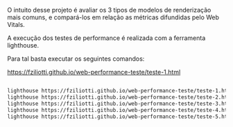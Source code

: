 O intuito desse projeto é avaliar os 3 tipos de modelos de renderização mais comuns, e compará-los em relação as métricas difundidas pelo Web Vitals.

A execução dos testes de performance é realizada com a ferramenta lighthouse.

Para tal basta executar os seguintes comandos:

https://fziliotti.github.io/web-performance-teste/teste-1.html

```sh

lighthouse https://fziliotti.github.io/web-performance-teste/teste-1.html  --output json --output html --output-path ./lighthouse-reports1
lighthouse https://fziliotti.github.io/web-performance-teste/teste-2.html  --output json --output html --output-path ./lighthouse-reports2
lighthouse https://fziliotti.github.io/web-performance-teste/teste-3.html  --output json --output html --output-path ./lighthouse-reports3
lighthouse https://fziliotti.github.io/web-performance-teste/teste-4.html  --output json --output html --output-path ./lighthouse-reports4
lighthouse https://fziliotti.github.io/web-performance-teste/teste-5.html  --output json --output html --output-path ./lighthouse-reports5

```
